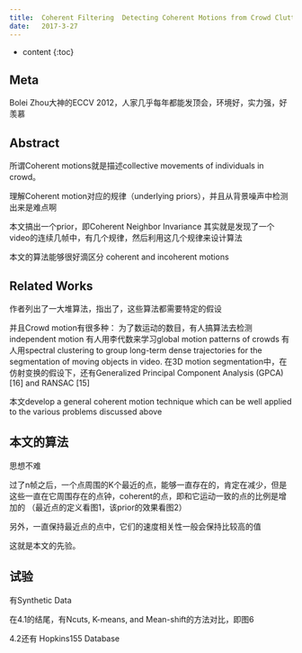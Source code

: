 ```yaml
--- 
title:  Coherent Filtering  Detecting Coherent Motions from Crowd Clutters
date:   2017-3-27
---
```




* content
{:toc}

## Meta
Bolei Zhou大神的ECCV 2012，人家几乎每年都能发顶会，环境好，实力强，好羡慕

## Abstract
所谓Coherent motions就是描述collective movements of individuals in crowd。

理解Coherent motion对应的规律（underlying priors），并且从背景噪声中检测出来是难点啊 

本文搞出一个prior，即Coherent Neighbor Invariance
其实就是发现了一个video的连续几帧中，有几个规律，然后利用这几个规律来设计算法

本文的算法能够很好滴区分 coherent and incoherent motions

## Related Works
作者列出了一大堆算法，指出了，这些算法都需要特定的假设

并且Crowd motion有很多种：
为了数运动的数目，有人搞算法去检测independent motion
有人用李代数来学习global motion patterns of crowds
有人用spectral clustering to group long-term dense trajectories for the segmentation of moving objects in video.
在3D motion segmentation中，在仿射变换的假设下，还有Generalized Principal Component Analysis (GPCA) [16] and RANSAC [15]


本文develop a general coherent motion technique which can be well
applied to the various problems discussed above

## 本文的算法
思想不难

过了n帧之后，一个点周围的K个最近的点，能够一直存在的，肯定在减少，但是这些一直在它周围存在的点钟，coherent的点，即和它运动一致的点的比例是增加的
（最近点的定义看图1，该prior的效果看图2）

另外，一直保持最近点的点中，它们的速度相关性一般会保持比较高的值

这就是本文的先验。

## 试验
有Synthetic Data

在4.1的结尾，有Ncuts, K-means, and Mean-shift的方法对比，即图6

4.2还有 Hopkins155 Database

